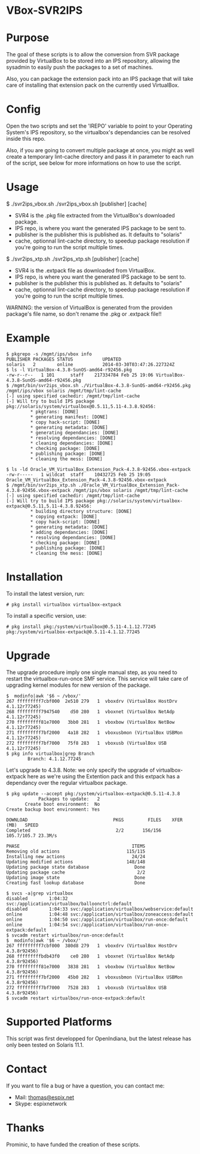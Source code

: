 VBox-SVR2IPS
============

Purpose
========

The goal of these scripts is to allow the conversion from SVR package provided by VirtualBox to be stored into an IPS
repository, allowing the sysadmin to easily push the packages to a set of machines.

Also, you can package the extension pack into an IPS package that will take care of installing that extension pack
on the currently used VirtualBox.

Config
======

Open the two scripts and set the 'IREPO' variable to point to your Operating System's IPS repository, so the
virtualbox's dependancies can be resolved inside this repo.

Also, if you are going to convert multiple package at once, you might as well create a temporary lint-cache
directory and pass it in parameter to each run of the script, see below for more informations on how
to use the script.

Usage
======

$ ./svr2ips_vbox.sh
./svr2ips_vbox.sh <SVR4> <IPS repo> [publisher] [cache]

 * SVR4 is the .pkg file extracted from the VirtualBox's downloaded package.
 * IPS repo, is where you want the generated IPS package to be sent to.
 * publisher is the publisher this is published as. It defaults to "solaris"
 * cache, optionnal lint-cache directory, to speedup package resolution if you're going to run the script multiple times.


$ ./svr2ips_xtp.sh 
./svr2ips_xtp.sh <XTP> <IPS repo> [publisher] [cache]

 * SVR4 is the .extpack file as downloaded from VirtualBox.
 * IPS repo, is where you want the generated IPS package to be sent to.
 * publisher is the publisher this is published as. It defaults to "solaris"
 * cache, optionnal lint-cache directory, to speedup package resolution if you're going to run the script multiple times.

WARNING: the version of VirtualBox is generated from the providen package's file name, so don't rename
the .pkg or .extpack file!!

Example
=======

```
$ pkgrepo -s /mgmt/ips/vbox info
PUBLISHER PACKAGES STATUS           UPDATED
solaris   2        online           2014-03-30T03:47:26.227324Z
$ ls -l VirtualBox-4.3.8-SunOS-amd64-r92456.pkg 
-rw-r--r--   1 101      staff    217334784 Feb 25 19:06 VirtualBox-4.3.8-SunOS-amd64-r92456.pkg
$ /mgmt/bin/svr2ips_vbox.sh ./VirtualBox-4.3.8-SunOS-amd64-r92456.pkg /mgmt/ips/vbox solaris /mgmt/tmp/lint-cache
[-] using specified cachedir: /mgmt/tmp/lint-cache
[-] Will try to build IPS package pkg://solaris/system/virtualbox@0.5.11,5.11-4.3.8.92456:
         * pkgtrans: [DONE]
         * generating manifest: [DONE]
         * copy hack-script: [DONE]
         * generating metadata: [DONE]
         * generating dependancies: [DONE]
         * resolving dependancies: [DONE]
         * cleaning dependancies: [DONE]
         * checking package: [DONE]
         * publishing package: [DONE]
         * cleaning the mess: [DONE]
```

```
$ ls -ld Oracle_VM_VirtualBox_Extension_Pack-4.3.8-92456.vbox-extpack 
-rw-r-----   1 wildcat  staff    10432725 Feb 25 19:05 Oracle_VM_VirtualBox_Extension_Pack-4.3.8-92456.vbox-extpack
$ /mgmt/bin/svr2ips_xtp.sh ./Oracle_VM_VirtualBox_Extension_Pack-4.3.8-92456.vbox-extpack /mgmt/ips/vbox solaris /mgmt/tmp/lint-cache
[-] using specified cachedir: /mgmt/tmp/lint-cache
[-] Will try to build IPS package pkg://solaris/system/virtualbox-extpack@0.5.11,5.11-4.3.8.92456:
         * building directory structure: [DONE]
         * copying extpack: [DONE]
         * copy hack-script: [DONE]
         * generating metadata: [DONE]
         * adding dependancies: [DONE]
         * resolving dependancies: [DONE]
         * checking package: [DONE]
         * publishing package: [DONE]
         * cleaning the mess: [DONE]
```



Installation
============

To install the latest version, run:

```
# pkg install virtualbox virtualbox-extpack
```

To install a specific version, use:

```
# pkg install pkg:/system/virtualbox@0.5.11-4.1.12.77245 pkg:/system/virtualbox-extpack@0.5.11-4.1.12.77245
```
Upgrade
=======

The upgrade procedure imply one single manual step, as you need to restart the virtualbox-run-once SMF service.
This service will take care of upgrading kernel modules for new version of the package.
  
```
$  modinfo|awk '$6 ~ /vbox/'
267 fffffffff7cbf000  2e510 279   1  vboxdrv (VirtualBox HostDrv 4.1.12r77245)
268 fffffffff7947540    d50 280   1  vboxnet (VirtualBox NetAdp 4.1.12r77245)
270 fffffffff81e7000   3bb0 281   1  vboxbow (VirtualBox NetBow 4.1.12r77245)
271 fffffffff7bf2000   4a18 282   1  vboxusbmon (VirtualBox USBMon 4.1.12r77245)
272 fffffffff7bf7000   75f8 283   1  vboxusb (VirtualBox USB 4.1.12r77245)
$ pkg info virtualbox|grep Branch
        Branch: 4.1.12.77245
```

Let's upgrade to 4.3.8. Note: we only specify the upgrade of virtualbox-extpack here as we're using the Extention pack and this extpack
has a dependancy over the regular virtualbox package.

```
$ pkg update --accept pkg:/system/virtualbox-extpack@0.5.11-4.3.8
            Packages to update:   2
       Create boot environment:  No
Create backup boot environment: Yes

DOWNLOAD                                PKGS         FILES    XFER (MB)   SPEED
Completed                                2/2       156/156  105.7/105.7 23.3M/s

PHASE                                          ITEMS
Removing old actions                         115/115
Installing new actions                         24/24
Updating modified actions                    148/148
Updating package state database                 Done 
Updating package cache                           2/2 
Updating image state                            Done 
Creating fast lookup database                   Done 

$ svcs -a|grep virtualbox
disabled        1:04:32 svc:/application/virtualbox/balloonctrl:default
disabled        1:04:33 svc:/application/virtualbox/webservice:default
online          1:04:48 svc:/application/virtualbox/zoneaccess:default
online          1:04:50 svc:/application/virtualbox/run-once:default
online          1:04:54 svc:/application/virtualbox/run-once-extpack:default
$ svcadm restart virtualbox/run-once:default
$  modinfo|awk '$6 ~ /vbox/'
267 fffffffff7cbf000  380d8 279   1  vboxdrv (VirtualBox HostDrv 4.3.8r92456)
268 fffffffffbdb43f0    ce0 280   1  vboxnet (VirtualBox NetAdp 4.3.8r92456)
270 fffffffff81e7000   3838 281   1  vboxbow (VirtualBox NetBow 4.3.8r92456)
271 fffffffff7bf2000   45b0 282   1  vboxusbmon (VirtualBox USBMon 4.3.8r92456)
272 fffffffff7bf7000   7528 283   1  vboxusb (VirtualBox USB 4.3.8r92456)
$ svcadm restart virtualbox/run-once-extpack:default
```



Supported Platforms
====================

This script was first developped for OpenIndiana, but the latest release has only been tested on Solaris 11.1.

Contact
=======

If you want to file a bug or have a question, you can contact me:

  * Mail: thomas@espix.net
  * Skype: espixnetwork


Thanks
======

Prominic, to have funded the creation of these scripts.
